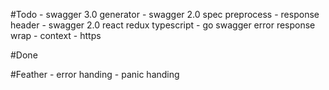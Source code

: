 #Todo
    - swagger 3.0 generator
    - swagger 2.0 spec preprocess
        - response header
    - swagger 2.0 react redux typescript
    - go swagger error response wrap
    - context
    - https

#Done

#Feather
    - error handing
    - panic handing